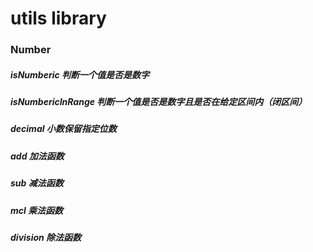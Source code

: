 # utils library

### Number
##### isNumberic 判断一个值是否是数字
##### isNumbericInRange 判断一个值是否是数字且是否在给定区间内（闭区间）
##### decimal 小数保留指定位数
##### add 加法函数
##### sub 减法函数
##### mcl 乘法函数
##### division 除法函数
